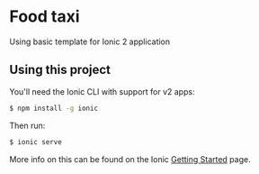 Food taxi
=====================

Using basic template for Ionic 2 application

## Using this project

You'll need the Ionic CLI with support for v2 apps:

```bash
$ npm install -g ionic
```

Then run:

```bash
$ ionic serve
```

More info on this can be found on the Ionic [Getting Started](http://ionicframework.com/docs/v2/getting-started/) page.

